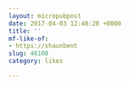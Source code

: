 ```yaml
---
layout: micropubpost
date: 2017-04-03 12:48:28 +0000
title: ''
mf-like-of:
- https://shaunbent
slug: 46108
category: likes

---
```

